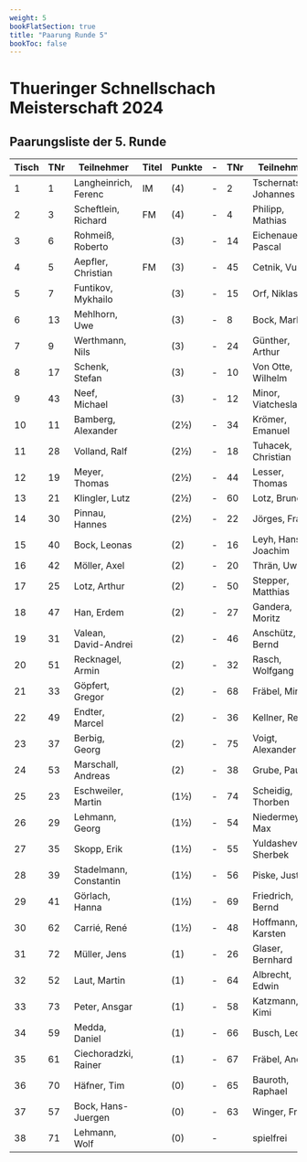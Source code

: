 ```yaml
---
weight: 5
bookFlatSection: true
title: "Paarung Runde 5"
bookToc: false
---
```


# Thueringer Schnellschach Meisterschaft 2024

## Paarungsliste der 5. Runde


| Tisch | TNr | Teilnehmer             | Titel | Punkte | - | TNr | Teilnehmer             | Titel | Punkte | Ergebnis |
|-------|-----|------------------------|-------|--------|---|-----|------------------------|-------|--------|----------|
| 1     | 1   | Langheinrich, Ferenc   | IM    | (4)    | - | 2   | Tschernatsch, Johannes | FM    | (4)    | 1 - 0    |
| 2     | 3   | Scheftlein, Richard    | FM    | (4)    | - | 4   | Philipp, Mathias       |       | (3½)   | 0 - 1    |
| 3     | 6   | Rohmeiß, Roberto       |       | (3)    | - | 14  | Eichenauer, Pascal     |       | (3½)   | 0 - 1    |
| 4     | 5   | Aepfler, Christian     | FM    | (3)    | - | 45  | Cetnik, Vuk            |       | (3)    | 1 - 0    |
| 5     | 7   | Funtikov, Mykhailo     |       | (3)    | - | 15  | Orf, Niklas            |       | (3)    | 0 - 1    |
| 6     | 13  | Mehlhorn, Uwe          |       | (3)    | - | 8   | Bock, Marlon           |       | (3)    | ½ - ½    |
| 7     | 9   | Werthmann, Nils        |       | (3)    | - | 24  | Günther, Arthur        |       | (3)    | 1 - 0    |
| 8     | 17  | Schenk, Stefan         |       | (3)    | - | 10  | Von Otte, Wilhelm      |       | (3)    | 0 - 1    |
| 9     | 43  | Neef, Michael          |       | (3)    | - | 12  | Minor, Viatcheslav     |       | (3)    | ½ - ½    |
| 10    | 11  | Bamberg, Alexander     |       | (2½)   | - | 34  | Krömer, Emanuel        |       | (2½)   | 0 - 1    |
| 11    | 28  | Volland, Ralf          |       | (2½)   | - | 18  | Tuhacek, Christian     |       | (2½)   | ½ - ½    |
| 12    | 19  | Meyer, Thomas          |       | (2½)   | - | 44  | Lesser, Thomas         |       | (2½)   | 1 - 0    |
| 13    | 21  | Klingler, Lutz         |       | (2½)   | - | 60  | Lotz, Bruno            |       | (2½)   | 1 - 0    |
| 14    | 30  | Pinnau, Hannes         |       | (2½)   | - | 22  | Jörges, Frank          |       | (2½)   | ½ - ½    |
| 15    | 40  | Bock, Leonas           |       | (2)    | - | 16  | Leyh, Hans-Joachim     |       | (2)    | 0 - 1    |
| 16    | 42  | Möller, Axel           |       | (2)    | - | 20  | Thrän, Uwe             |       | (2)    | 1 - 0    |
| 17    | 25  | Lotz, Arthur           |       | (2)    | - | 50  | Stepper, Matthias      |       | (2)    | ½ - ½    |
| 18    | 47  | Han, Erdem             |       | (2)    | - | 27  | Gandera, Moritz        |       | (2)    | 1 - 0    |
| 19    | 31  | Valean, David-Andrei   |       | (2)    | - | 46  | Anschütz, Bernd        |       | (2)    | 0 - 1    |
| 20    | 51  | Recknagel, Armin       |       | (2)    | - | 32  | Rasch, Wolfgang        |       | (2)    | ½ - ½    |
| 21    | 33  | Göpfert, Gregor        |       | (2)    | - | 68  | Fräbel, Miro           |       | (2)    | 1 - 0    |
| 22    | 49  | Endter, Marcel         |       | (2)    | - | 36  | Kellner, Rene          |       | (2)    | 1 - 0    |
| 23    | 37  | Berbig, Georg          |       | (2)    | - | 75  | Voigt, Alexander       |       | (2)    | 1 - 0    |
| 24    | 53  | Marschall, Andreas     |       | (2)    | - | 38  | Grube, Paul            |       | (2)    | 0 - 1    |
| 25    | 23  | Eschweiler, Martin     |       | (1½)   | - | 74  | Scheidig, Thorben      |       | (2)    | 1 - 0    |
| 26    | 29  | Lehmann, Georg         |       | (1½)   | - | 54  | Niedermeyer, Max       |       | (1½)   | 0 - 1    |
| 27    | 35  | Skopp, Erik            |       | (1½)   | - | 55  | Yuldashev, Sherbek     |       | (1½)   | 1 - 0    |
| 28    | 39  | Stadelmann, Constantin |       | (1½)   | - | 56  | Piske, Justus          |       | (1½)   | 1 - 0    |
| 29    | 41  | Görlach, Hanna         |       | (1½)   | - | 69  | Friedrich, Bernd       |       | (1½)   | 0 - 1    |
| 30    | 62  | Carrié, René           |       | (1½)   | - | 48  | Hoffmann, Karsten      |       | (1½)   | 0 - 1    |
| 31    | 72  | Müller, Jens           |       | (1)    | - | 26  | Glaser, Bernhard       |       | (1)    | 0 - 1    |
| 32    | 52  | Laut, Martin           |       | (1)    | - | 64  | Albrecht, Edwin        |       | (1)    | 1 - 0    |
| 33    | 73  | Peter, Ansgar          |       | (1)    | - | 58  | Katzmann, Kimi         | +     | (1)    | 0 - 1    |
| 34    | 59  | Medda, Daniel          |       | (1)    | - | 66  | Busch, Leon            |       | (1)    | 0 - 1    |
| 35    | 61  | Ciechoradzki, Rainer   |       | (1)    | - | 67  | Fräbel, Andy           |       | (1)    | 0 - 1    |
| 36    | 70  | Häfner, Tim            |       | (0)    | - | 65  | Bauroth, Raphael       |       | (½)    | 0 - 1    |
| 37    | 57  | Bock, Hans-Juergen     |       | (0)    | - | 63  | Winger, Frank          |       | (0)    | 0 - 1    |
| 38    | 71  | Lehmann, Wolf          |       | (0)    | - |     | spielfrei              |       | (0)    | + - -    |